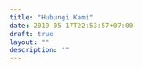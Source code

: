 ```yaml
---
title: "Hubungi Kami"
date: 2019-05-17T22:53:57+07:00
draft: true
layout: ""
description: ""
---
```


